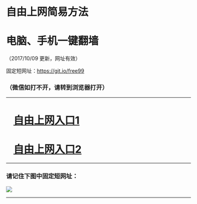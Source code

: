 ﻿# 自由上网简易方法

# 电脑、手机一键翻墙

（2017/10/09 更新，网址有效）

固定短网址：https://git.io/free99

### （微信如打不开，请转到浏览器打开）


***





# &nbsp;&nbsp; <a href="http://ft150367349.fwq-tz-1001.info/fwqtz01.html?t=100900122930 " target="_blank">自由上网入口1</a>
# &nbsp;&nbsp; <a href="http://ft1488328042.fwq-tz-1002.info/fwqtz02.html?t=10090018660 " target="_blank">自由上网入口2</a>
***

### 请记住下图中固定短网址：

<img src="https://s3-us-west-2.amazonaws.com/fwq-1001/yjfq-20170905okok.png" /> 


***

